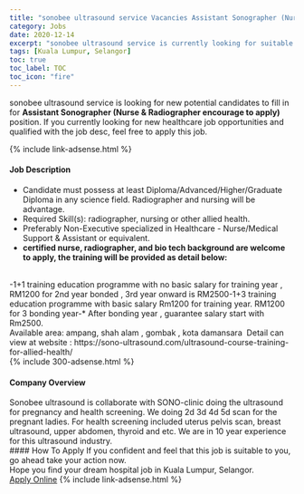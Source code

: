 ```yaml
---
title: "sonobee ultrasound service Vacancies Assistant Sonographer (Nurse & Radiographer encourage to apply)" 
category: Jobs 
date: 2020-12-14 
excerpt: "sonobee ultrasound service is currently looking for suitable person to fill in the Assistant Sonographer (Nurse & Radiographer encourage to apply) which positioned at Kuala Lumpur, Selangor" 
tags: [Kuala Lumpur, Selangor] 
toc: true 
toc_label: TOC 
toc_icon: "fire" 
--- 
```


<p>sonobee ultrasound service is looking for new potential candidates to fill in for <b>Assistant Sonographer (Nurse & Radiographer encourage to apply)</b> position. If you currently looking for new healthcare job opportunities and qualified with the job desc, feel free to apply this job.
</p>{% include link-adsense.html %} 
<div><div><div><h4>Job Description</h4></div></div><div><div><span><div><ul><li>Candidate must possess at least Diploma/Advanced/Higher/Graduate Diploma&#160;in any science field. Radiographer and nursing will be advantage.&#160;</li><li>Required Skill(s): radiographer, nursing or other allied health.&#160;</li><li>Preferably Non-Executive specialized in Healthcare - Nurse/Medical Support &amp; Assistant or equivalent.</li><li><strong>certified nurse, radiographer, and bio tech background are welcome to apply, the training will be provided as detail below:</strong></li></ul><br><div>-1+1 training education programme with no basic salary for training year , RM1200 for 2nd year bonded , 3rd year onward is RM2500-1+3 training education programme with basic salary Rm1200 for training year. RM1200 for 3 bonding year-* After bonding year , guarantee salary start with Rm2500.&#160;&#160;&#160;<br>Available area: ampang, shah alam , gombak , kota damansara&#160;&#160;Detail can view at website :&#160;https://sono-ultrasound.com/ultrasound-course-training-for-allied-health/</div></div></span></div></div></div> 
{% include 300-adsense.html %} 
<div><div><div><h4>Company Overview</h4></div></div><div><div><span><div><div>
	Sonobee ultrasound is collaborate with SONO-clinic doing the ultrasound for pregnancy and health screening. We doing 2d 3d 4d 5d scan for the pregnant ladies. For health screening included uterus pelvis scan, breast ultrasound, upper abdomen, thyroid and etc. We are in 10 year experience for this ultrasound industry.&#160;</div></div></span></div></div></div> 
#### How To Apply 
If you confident and feel that this job is suitable to you, go ahead take your action now. <br/> 
Hope you find your dream hospital job in Kuala Lumpur, Selangor. <br/> 
<a href="https://www.jobstreet.com.my/en/job/assistant-sonographer-nurse-radiographer-encourage-to-apply-4436466?jobId=jobstreet-my-job-4436466&sectionRank=23&token=0~3c823f7f-9511-4aac-a670-438e490fece2&fr=SRP%20View%20In%20New%20Ta" class="btn btn--warning" target="_blank" rel="nofollow noopenner">Apply Online</a> 
{% include link-adsense.html %} 